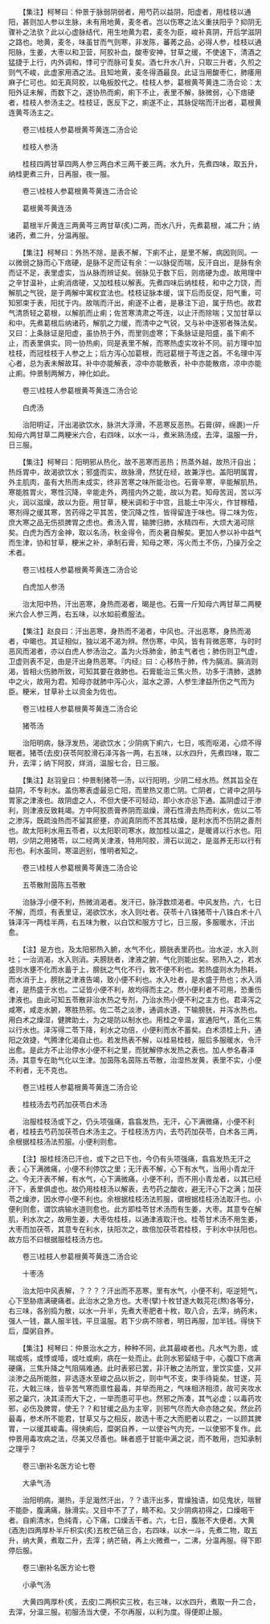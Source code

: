 <!-- { "loadSidebar": true } -->
　　【集注】柯琴曰：仲景于脉弱阴弱者，用芍药以益阴，阳虚者，用桂枝以通阳，甚则加人参以生脉，未有用地黄，麦冬者。岂以伤寒之法义重扶阳乎？抑阴无骤补之法欤？此以心虚脉结代，用生地黄为君，麦冬为臣，峻补真阴，开后学滋阴之路也。地黄，麦冬，味虽甘而气则寒，非发陈，蕃莠之品，必得人参，桂枝以通阳脉，生姜，大枣以和卫营，阿胶补血，酸枣安神，甘草之缓，不使速下，清酒之猛捷于上行，内外调和，悸可宁而脉可复矣。酒七升水八升，只取三升者，久煎之则气不峻，此虚家用酒之法。且知地黄，麦冬得酒最良。此证当用酸枣仁，肺痿用麻子仁可也。如无真阿胶，以龟板胶代之。桂枝人参，葛根黄芩黄连二汤合论：太阳外证未解，而数下之，遂协热而痢，痢下不止，表里不解，脉微弱，心下痞硬者，桂枝人参汤主之。桂枝证，医反下之，痢遂不止，其脉促喘而汗出者，葛根黄连黄芩汤主之。

　　卷三\桂枝人参葛根黄芩黄连二汤合论

　　桂枝人参汤

　　桂枝四两甘草四两人参三两白术三两干姜三两。水九升，先煮四味，取五升，纳桂更煮三升，日再服，夜一服。

　　卷三\桂枝人参葛根黄芩黄连二汤合论

　　葛根黄芩黄连汤

　　葛根半斤黄连三两黄芩三两甘草(炙)二两，而水八升，先煮葛根，减二升；纳诸药，煮二升，分温再服。

　　【集注】柯琴曰：外热不除，是表不解，下痢不止，是里不解，病因则同。一以微弱之脉而心下痞硬，是脉不足而证有余：一以脉促而喘，反汗自出，是脉有余而证不足，表里虚实，当从脉而辨证矣。弱脉见于数下后，则痞硬为虚。故用理中之辛甘温补，止痢消痞硬，又加桂枝以解表。先煮四味后纳桂枝，和中之力饶，而解肌之气锐，是于两解中寓权宜法也。桂枝证脉本缓，误下后而反促，阳气重，可知邪束于表，阳扰于内。故喘而汗出，痢遂不止者，是暴注下迫，属于热也。故君气清质轻之葛根，以解肌而止痢；佐苦寒清肃之芩连，以止汗而除喘；又加甘草以和中。先煮葛根后纳诸药，解肌之力缓，而清中之气锐，又与补中逐邪者殊法矣。又曰：上条脉证是阳虚，虽协热于外，而里则虚寒；下条脉证是阳盛，虽下痢不止，而表里俱实。同一协热痢，同是表里不解，而寒热虚实攻补不同。前方理中加桂枝，而冠桂枝于人参之上；后方泻心加葛根，而冠葛根于芩连之首。不名理中泻心者，总为表未解故耳。补中亦能解表，凉中亦能散表，补中亦能散痞，凉中亦能止痢。仲景制两解方，神化如此。

　　卷三\桂枝人参葛根黄芩黄连二汤合论

　　白虎汤

　　治阳明证，汗出渴欲饮水，脉洪大浮滑，不恶寒反恶热。石膏(碎，绵裹)一斤知母六两甘草二两粳米六合，右四味，以水一斗，煮米熟汤成，去滓，温服一升，日三服。

　　【集注】柯琴曰：阳明邪从热化，故不恶寒而恶热；热蒸外越，故热汗自出；热烁胃中，故渴欲饮水；邪盛而实，故脉滑，然犹在经，故兼浮也。盖阳明属胃，外主肌肉，虽有大热而未成实，终非苦寒之味所能治也。石膏辛寒，辛能解肌热，寒能胜胃火，寒性沉降，辛能走外，两擅内外之能，故以为君。知母苦润，苦以泻火，润以滋燥，故以为臣。用甘草，粳米调和于中宫，且能土中泻火，作甘稼穑，寒剂得之缓其寒，苦药得之平其苦，使沉降之性，皆得留连于味也。得二味为佐，庶大寒之品无伤损脾胃之虑也。煮汤入胃，输脾归肺，水精四布，大烦大渴可除矣。白虎为西方金神，取以名汤，秋金得令，而炎暑自解矣。更加人参以补中益气而生津，协和甘草，粳米之补，承制石膏，知母之寒，泻火而土不伤，乃操万全之术者。

　　卷三\桂枝人参葛根黄芩黄连二汤合论

　　白虎加人参汤

　　治太阳中热，汗出恶寒，身热而渴者，暍是也。石膏一斤知母六两甘草二两粳米六合人参三两，右五味，以水如前煮服法。

　　【集注】赵良曰：汗出恶寒，身热而不渴者，中风也。汗出恶寒，身热而渴者，中暍也。其证相似，独以渴不渴为辨。然伤寒，中风，皆有背微恶寒，与时时恶风而渴者，亦以白虎人参汤治之。盖为火烁肺金，肺主气者也；肺伤则卫气虚，卫虚则表不足，由是汗出身热恶寒。『内经』曰：心移热于肺，传为膈消。膈消则渴，皆相火伤肺所致，可知其要在救肺也。石膏能治三焦火热，功多于清肺，退肺中之火，故用为君。知母亦就肺中泻心火，滋水之源，人参生津益所伤之气而为臣。粳米，甘草补土以资金为佐也。

　　卷三\桂枝人参葛根黄芩黄连二汤合论

　　猪苓汤

　　治阳明病，脉浮发热，渴欲饮水；少阴病下痢六，七日，咳而呕渴，心烦不得眠者。猪苓(去皮)茯苓阿胶滑石泽泻各一两，右五味，以水四升，先煮四味，取二升，去滓；纳下阿胶，烊消，温服七合，日三服。

　　【集注】赵羽皇曰：仲景制猪苓一汤，以行阳明，少阴二经水热。然其旨全在益阴，不专利水。盖伤寒表虚最忌亡阳，而里热又患亡阴。亡阴者，亡肾中之阴与胃家之津液也。故阴虚之人，不但大便不可轻动，即小水亦忌下通。盖阴虚过于渗利，则津液反致耗竭。方中阿胶质膏养阴而滋燥，滑石性滑去热而利水，佐以二苓之渗泻，既疏浊热而不留其瘀壅，亦润真阴而不苦其枯燥，是利水而不伤阴之善剂也。故太阳利水用五苓者，以太阳职司寒水，故加桂以温之，是暖肾以行水也。阳明，少阴之用猪苓，以二经两关津液，特用阿胶，滑石以润之，是滋养无形以行有形也。利水虽同，寒温迥别，惟明者知之。

　　卷三\桂枝人参葛根黄芩黄连二汤合论

　　五苓散附茵陈五苓散

　　治脉浮小便不利，热微消渴者。发汗已，脉浮数烦渴者。中风发热，六，七日不解，而烦，有表里证，渴欲饮水，水入则吐者。茯苓十八铢猪苓十八铢白术十八铢泽泻一两桂半两，右五味为散，以白饮和服方寸匕，日三服，多服暖水，汗出愈。

　　【注】是方也，及太阳邪热入腑，水气不化，膀胱表里药也。治水逆，水入则吐；一治消渴，水入则消。夫膀胱者，津液之腑，气化则能出矣。邪热入之，若水盛则水壅不化而水蓄于上，膀胱之气化不行，致不便不利也。若热盛则水为热耗，而水消于上，膀胱之津液告竭，致小便不利也。水入吐者，是水盛于热也；水入消者，是热盛于水也。二证皆小便不利，故均得而主之。然小便利者不可用，恐重伤津液也。由此可知五苓散非治水热之专剂，乃治水热小便不利之主方也。君泽泻之咸寒，咸走水腑，寒胜热邪。佐二苓之淡渗，通调水道，下输膀胱，并泻水热也。用白术之燥湿，健脾助土，为之堤防以制水也。用桂之辛温，宣通阳气，蒸化三焦以行水也。泽泻得二苓下降，利水之功倍，小便利而水不蓄矣。白术须桂上升，通阳之效捷，气腾津化渴自止也。若发热表不解，以桂易桂枝，服后多服暖水，令汗出愈。是此方不止治停水小便不利之里，而犹解停水发热之表也。加人参名春泽汤，其意专在助气化以生津。加茵陈名茵陈五苓散，治湿热发黄，表里不实，小便不利者，无不克也。

　　卷三\桂枝人参葛根黄芩黄连二汤合论

　　桂枝汤去芍药加茯苓白术汤

　　治服桂枝汤或下之，仍头项强痛，翕翕发热，无汗，心下满微痛，小便不利者，桂枝去芍药加茯苓白术汤主之。于桂枝汤方内，去芍药加茯苓，白术各三两，余根据桂枝汤法煎服。小便利则愈。

　　【注】服桂枝汤已汗也，或下之已下也，今仍有头项强痛，翕翕发热无汗之表；心下满微痛，小便不利停饮之里；无汗表不解，心下有水气，当用小青龙汗之。今无汗表不解，有水气，心下满微痛，小便不利，而不用小青龙者，以其已经汗下，表里俱虚也。故仍用桂枝汤以解表，去芍药之酸收，避无汗心下之满；加茯苓之燥渗，因水停小便不利也。余根据桂枝汤法煎服，谓根据桂枝汤法取汗也。小便利则愈，谓饮病输水道则愈也。此方即桂苓甘术汤而有生姜，大枣。其意专在解肌，利水次之，故用生姜，大枣佐桂枝，以通津液取汗也。桂苓甘术汤不用生姜，大枣而加茯苓，其意专在利水，扶阳次之，故倍加茯苓君桂枝，于利水中扶阳也。故方后不曰根据服桂枝汤方也。

　　卷三\桂枝人参葛根黄芩黄连二汤合论

　　十枣汤

　　治太阳中风表解，？？？？汗出而不恶寒，里有水气，小便不利，呕逆短气，心下至胁痞满硬痛者。此治水之急方也。大枣(擘)十枚甘遂大戟芫花(熬)各等分，右三味，各别捣为散，以水一升半，先煮大枣肥者十枚，取八合，去滓，纳药末，强人一钱，羸人服半钱，平旦温服。若下少病不除者，明日再服，加半钱。得快下后，糜粥自养。

　　【集注】柯琴曰：仲景治水之方，种种不同，此其最峻者也。凡水气为患，或喘或咳，或悸或噎，或吐或痢，病在一处而止。此则水邪留结于中，心腹□下痞满硬痛，三焦升降之气阻隔难通。此时表邪已罢，非汗散之法所宜，里饮实盛，又非淡渗之品所能胜，非选逐水至峻之品以折之，则中气不支，束手待毙矣。甘遂，芫花，大戟三味，皆辛苦气寒而禀性最毒，并举而用之，气味相济相须，故可夹攻水邪之巢穴，决其渎而大下之，一举而患可平也。然邪之所凑，其气必虚；以毒药攻邪，必伤及脾胃，使无？？和甘缓之品为主宰，则邪气尽而大命亦随之矣。然此药最毒，参术所不能君，甘草又与之相反，故选十枣之大而肥者以君之，一以顾其脾胃，一以缓其峻毒。得快痢后，糜粥自养，一以使谷气内充，一以使邪不复作。此仲景用毒攻病之法，尽美又尽善也。眛者惑于甘能中满之说，而不敢用，岂知承制之理乎？

　　卷三\删补名医方论七卷

　　大承气汤

　　治阳明病，潮热，手足濈然汗出，？？语汗出多，胃燥独语，如见鬼状，喘冒不能卧，腹满痛，脉滑实。又目中不了了，睛不和。又少阴病初得之，口燥咽干者。自痢清水，色纯青，心下痛，口燥舌干者。六，七日，腹胀不大便者。大黄(酒洗)四两厚朴半斤枳实(炙)五枚芒硝三合，右四味，以水一斗，先煮二物，取五升，纳大黄，煮取二升，去滓；纳芒硝，再上火微煮一，二沸，分温再服。得下即停后服。

　　卷三\删补名医方论七卷

　　小承气汤

　　大黄四两厚朴(炙，去皮)二两枳实三枚，右三味，以水四升，煮取一升二合，去滓，分温三服。初服汤当大便，不尔再服，以利为度。得便即止服。

